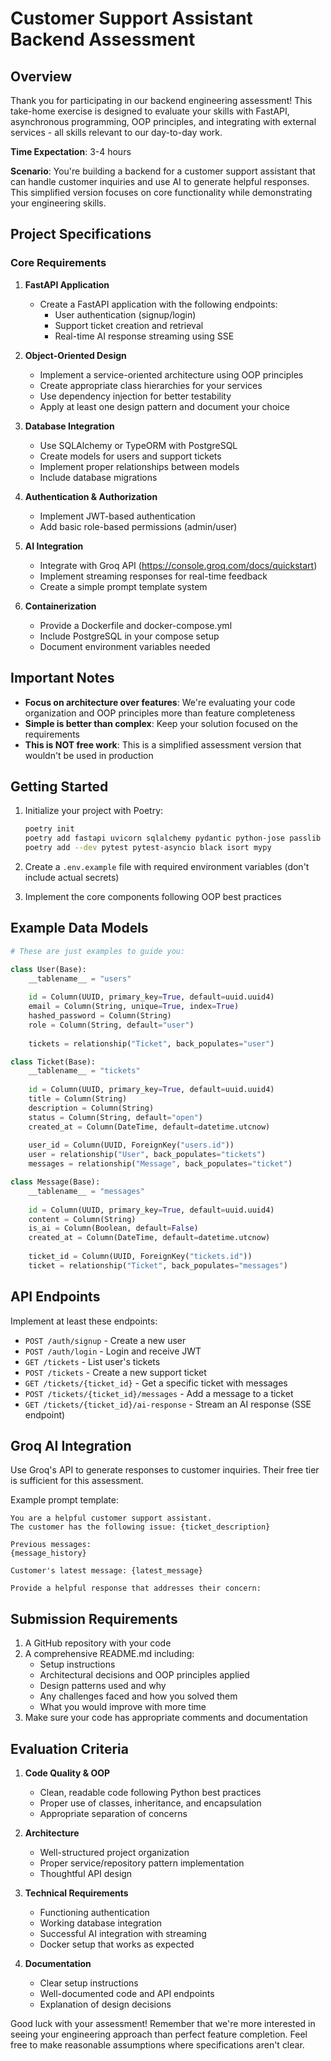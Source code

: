 # Customer Support Assistant Backend Assessment

## Overview

Thank you for participating in our backend engineering assessment! This take-home exercise is designed to evaluate your skills with FastAPI, asynchronous programming, OOP principles, and integrating with external services - all skills relevant to our day-to-day work.

**Time Expectation**: 3-4 hours

**Scenario**: You're building a backend for a customer support assistant that can handle customer inquiries and use AI to generate helpful responses. This simplified version focuses on core functionality while demonstrating your engineering skills.

## Project Specifications

### Core Requirements

1. **FastAPI Application**
   - Create a FastAPI application with the following endpoints:
     - User authentication (signup/login)
     - Support ticket creation and retrieval
     - Real-time AI response streaming using SSE

2. **Object-Oriented Design**
   - Implement a service-oriented architecture using OOP principles
   - Create appropriate class hierarchies for your services
   - Use dependency injection for better testability
   - Apply at least one design pattern and document your choice

3. **Database Integration**
   - Use SQLAlchemy or TypeORM with PostgreSQL
   - Create models for users and support tickets
   - Implement proper relationships between models
   - Include database migrations

4. **Authentication & Authorization**
   - Implement JWT-based authentication
   - Add basic role-based permissions (admin/user)

5. **AI Integration**
   - Integrate with Groq API (https://console.groq.com/docs/quickstart)
   - Implement streaming responses for real-time feedback
   - Create a simple prompt template system

6. **Containerization**
   - Provide a Dockerfile and docker-compose.yml
   - Include PostgreSQL in your compose setup
   - Document environment variables needed

## Important Notes

- **Focus on architecture over features**: We're evaluating your code organization and OOP principles more than feature completeness
- **Simple is better than complex**: Keep your solution focused on the requirements
- **This is NOT free work**: This is a simplified assessment version that wouldn't be used in production

## Getting Started

1. Initialize your project with Poetry:
   ```bash
   poetry init
   poetry add fastapi uvicorn sqlalchemy pydantic python-jose passlib python-multipart aiohttp
   poetry add --dev pytest pytest-asyncio black isort mypy
   ```

2. Create a `.env.example` file with required environment variables (don't include actual secrets)

3. Implement the core components following OOP best practices

## Example Data Models

```python
# These are just examples to guide you:

class User(Base):
    __tablename__ = "users"
    
    id = Column(UUID, primary_key=True, default=uuid.uuid4)
    email = Column(String, unique=True, index=True)
    hashed_password = Column(String)
    role = Column(String, default="user")
    
    tickets = relationship("Ticket", back_populates="user")

class Ticket(Base):
    __tablename__ = "tickets"
    
    id = Column(UUID, primary_key=True, default=uuid.uuid4)
    title = Column(String)
    description = Column(String)
    status = Column(String, default="open")
    created_at = Column(DateTime, default=datetime.utcnow)
    
    user_id = Column(UUID, ForeignKey("users.id"))
    user = relationship("User", back_populates="tickets")
    messages = relationship("Message", back_populates="ticket")

class Message(Base):
    __tablename__ = "messages"
    
    id = Column(UUID, primary_key=True, default=uuid.uuid4)
    content = Column(String)
    is_ai = Column(Boolean, default=False)
    created_at = Column(DateTime, default=datetime.utcnow)
    
    ticket_id = Column(UUID, ForeignKey("tickets.id"))
    ticket = relationship("Ticket", back_populates="messages")
```

## API Endpoints

Implement at least these endpoints:

- `POST /auth/signup` - Create a new user
- `POST /auth/login` - Login and receive JWT
- `GET /tickets` - List user's tickets
- `POST /tickets` - Create a new support ticket
- `GET /tickets/{ticket_id}` - Get a specific ticket with messages
- `POST /tickets/{ticket_id}/messages` - Add a message to a ticket
- `GET /tickets/{ticket_id}/ai-response` - Stream an AI response (SSE endpoint)

## Groq AI Integration

Use Groq's API to generate responses to customer inquiries. Their free tier is sufficient for this assessment.

Example prompt template:
```
You are a helpful customer support assistant. 
The customer has the following issue: {ticket_description}

Previous messages:
{message_history}

Customer's latest message: {latest_message}

Provide a helpful response that addresses their concern:
```

## Submission Requirements

1. A GitHub repository with your code
2. A comprehensive README.md including:
   - Setup instructions
   - Architectural decisions and OOP principles applied
   - Design patterns used and why
   - Any challenges faced and how you solved them
   - What you would improve with more time
3. Make sure your code has appropriate comments and documentation

## Evaluation Criteria

1. **Code Quality & OOP**
   - Clean, readable code following Python best practices
   - Proper use of classes, inheritance, and encapsulation
   - Appropriate separation of concerns

2. **Architecture**
   - Well-structured project organization
   - Proper service/repository pattern implementation
   - Thoughtful API design

3. **Technical Requirements**
   - Functioning authentication
   - Working database integration
   - Successful AI integration with streaming
   - Docker setup that works as expected

4. **Documentation**
   - Clear setup instructions
   - Well-documented code and API endpoints
   - Explanation of design decisions

Good luck with your assessment! Remember that we're more interested in seeing your engineering approach than perfect feature completion. Feel free to make reasonable assumptions where specifications aren't clear.